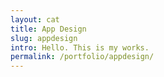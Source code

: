 ```yaml
---
layout: cat
title: App Design
slug: appdesign
intro: Hello. This is my works.
permalink: /portfolio/appdesign/
---
```

